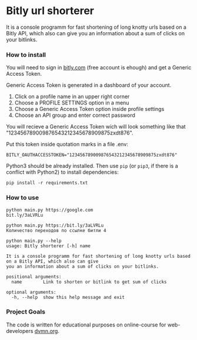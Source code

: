# Bitly url shorterer

It is a console programm for fast shortening of long knotty urls based on a Bitly API, which also can give you an information about a sum of clicks on your bitlinks.

### How to install

You will need to sign in [bitly.com](https://bitly.com) (free account is ehough) and get a Generic Access Token.

Generic Access Token is generated in a dashboard of your account.

1. Click on a profile name in an upper right corner
2. Choose a PROFILE SETTINGS option in a menu
3. Choose a Generic Access Token option inside profile settings
4. Choose an API group and enter correct password

You will recieve a Generic Access Token wich will look something like that "123456789009876543212345678909875zxdt876".

Put this token inside quotation marks in a file .env:
```
BITLY_OAUTHACCESSTOKEN="123456789009876543212345678909875zxdt876"
```

Python3 should be already installed. 
Then use `pip` (or `pip3`, if there is a conflict with Python2) to install dependencies:
```
pip install -r requirements.txt
```
### How to use

```
python main.py https://google.com 
bit.ly/3aLVRLu

python main.py https://bit.ly/3aLVRLu
Количество переходов по ссылке битли 4

python main.py --help
usage: Bitly shorterer [-h] name

It is a console programm for fast shortening of long knotty urls based on a Bitly API, which also can give
you an information about a sum of clicks on your bitlinks.

positional arguments:
  name        Link to shorten or bitlink to get sum of clicks

optional arguments:
  -h, --help  show this help message and exit
```

### Project Goals

The code is written for educational purposes on online-course for web-developers [dvmn.org](https://dvmn.org/).